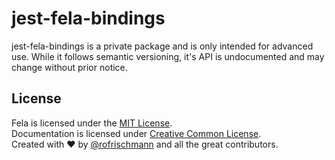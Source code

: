# jest-fela-bindings

jest-fela-bindings is a private package and is only intended for advanced use. While it follows semantic versioning, it's API is undocumented and may change without prior notice.

## License
Fela is licensed under the [MIT License](http://opensource.org/licenses/MIT).<br>
Documentation is licensed under [Creative Common License](http://creativecommons.org/licenses/by/4.0/).<br>
Created with ♥ by [@rofrischmann](http://rofrischmann.de) and all the great contributors.
